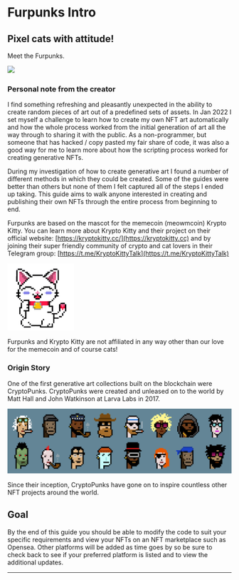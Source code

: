 # Furpunks Intro

## Pixel cats with attitude!

Meet the Furpunks.

![](.gitbook/assets/The\_Furpunks.png)

### Personal note from the creator

I find something refreshing and pleasantly unexpected in the ability to create random pieces of art out of a predefined sets of assets. In Jan 2022 I set myself a challenge to learn how to create my own NFT art automatically and how the whole process worked from the initial generation of art all the way through to sharing it with the public. As a non-programmer, but someone that has hacked / copy pasted my fair share of code, it was also a good way for me to learn more about how the scripting process worked for creating generative NFTs.

During my investigation of how to create generative art I found a number of different methods in which they could be created. Some of the guides were better than others but none of them I felt captured all of the steps I ended up taking. This guide aims to walk anyone interested in creating and publishing their own NFTs through the entire process from beginning to end.&#x20;



Furpunks are based on the mascot for the memecoin (meowmcoin) Krypto Kitty. You can learn more about Krypto Kitty and their project on their official website: [https://kryptokitty.cc/](https://kryptokitty.cc) and by joining their super friendly community of crypto and cat lovers in their Telegram group: [https://t.me/KryptoKittyTalk](https://t.me/KryptoKittyTalk)

![Original Krypto Kitty by pain.btc](.gitbook/assets/KryptoKitty.png)

Furpunks and Krypto Kitty are not affiliated in any way other than our love for the memecoin and of course cats!

### Origin Story

One of the first generative art collections built on the blockchain were CryptoPunks. CryptoPunks were created and unleased on to the world by Matt Hall and John Watkinson at Larva Labs in 2017.

![Original CryptoPunks](.gitbook/assets/punk-variety-2x.png)

Since their inception, CryptoPunks have gone on to inspire countless other NFT projects around the world.&#x20;





## Goal

By the end of this guide you should be able to modify the code to suit your specific requirements and view your NFTs on an NFT marketplace such as Opensea. Other platforms will be added as time goes by so be sure to check back to see if your preferred platform is listed and to view the additional updates.



****

